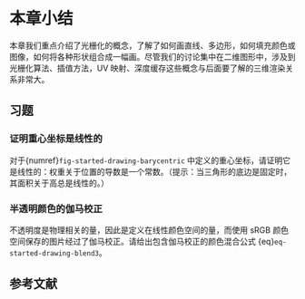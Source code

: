# 本章小结

本章我们重点介绍了光栅化的概念，了解了如何画直线、多边形，如何填充颜色或图像，如何将各种形状组合成一幅画。尽管我们的讨论集中在二维图形中，涉及到光栅化算法、插值方法，UV 映射、深度缓存这些概念与后面要了解的三维渲染关系非常大。

## 习题

### 证明重心坐标是线性的

对于{numref}`fig-started-drawing-barycentric` 中定义的重心坐标，请证明它是线性的：权重关于位置的导数是一个常数。（提示：当三角形的底边是固定时，其面积关于高总是线性的。）

### 半透明颜色的伽马校正

不透明度是物理相关的量，因此是定义在线性颜色空间的量，而使用 sRGB 颜色空间保存的图片经过了伽马校正。请给出包含伽马校正的颜色混合公式 {eq}`eq-started-drawing-blend3`。

## 参考文献

```{bibliography} ref.bib
```